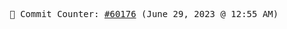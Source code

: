 <p align="center">
    <samp>
        📮 Commit Counter: <a href="https://github.com/Javascript-void0/Javascript-void0/commits/main">#60176</a> (June 29, 2023 @ 12:55 AM)
    </samp>
</p>